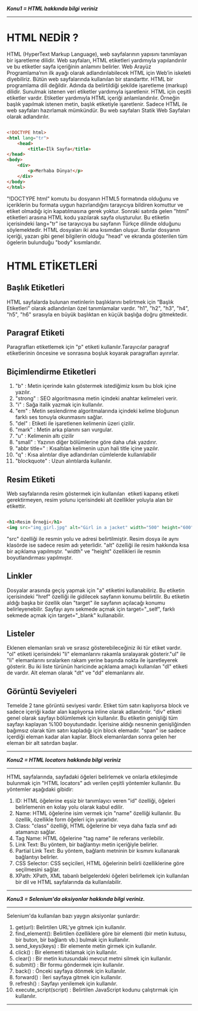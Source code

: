 ***Konu1 = HTML hakkında bilgi veriniz***

---

# HTML NEDİR ?

HTML (HyperText Markup Language), web sayfalarının yapısını tanımlayan bir işaretleme dilidir. Web sayfaları, HTML etiketleri yardımıyla yapılandırılır ve bu etiketler sayfa içeriğinin anlamını belirler. Web Arayüz Programlama’nın ilk ayağı olarak adlandırılabilecek HTML için Web’in iskeleti diyebiliriz. Bütün web sayfalarında kullanılan bir standarttır.
HTML bir programlama dili değildir. Adında da belirtildiği şekilde işaretleme (markup) dilidir. Sunulmak istenen veri etiketler yardımıyla işaretlenir.
HTML için çeşitli etiketler vardır. Etiketler yardımıyla HTML içeriği anlamlandırılır. Örneğin başlık yapılmak istenen metin, başlık etiketiyle işaretlenir.
Sadece HTML ile web sayfaları hazırlamak mümkündür. Bu web sayfaları Statik Web Sayfaları olarak adlandırılır.

```html

<!DOCTYPE html>
<html lang="tr">
    <head>
        <title>İlk Sayfa</title>
</head>
<body>
    <div>
        <p>Merhaba Dünya!</p>
    </div>
</body>
</html>

```


"!DOCTYPE html" komutu bu dosyanın HTML5 formatında olduğunu ve içeriklerin bu formata uygun hazırlandığını tarayıcıya bildiren komuttur ve etiket olmadığı için kapatılmasına gerek yoktur. Sonraki satırda gelen "html" etiketleri arasına HTML kodu yazılarak sayfa oluşturulur. Bu etiketin içerisindeki lang="tr" ise tarayıcıya bu sayfanın Türkçe dilinde olduğunu söylemektedir. HTML dosyaları iki ana kısımdan oluşur. Bunlar dosyanın içeriği, yazarı gibi genel bilgilerin olduğu "head" ve ekranda gösterilen tüm ögelerin bulunduğu "body" kısımlarıdır.

# HTML ETİKETLERİ

## Başlık Etiketleri

HTML sayfalarda bulunan metinlerin başlıklarını belirtmek için “Başlık Etiketleri” olarak adlandırılan özel tanımlamalar vardır. "h1", "h2", "h3", "h4", "h5", "h6" sırasıyla en büyük başlıktan en küçük başlığa doğru gitmektedir.

## Paragraf Etiketi

Paragrafları etiketlemek için "p" etiketi kullanılır.Tarayıcılar paragraf etiketlerinin öncesine ve sonrasına boşluk koyarak paragrafları ayırırlar.

## Biçimlendirme Etiketleri

1. "b" : Metin içerinde kalın göstermek istediğimiz kısım bu blok içine yazılır.
2. "strong" : SEO algoritmasına metin içindeki anahtar kelimeleri verir.
3. "i" : Sağa italik yazmak için kullanılır.
4. "em" : Metin seslendirme algoritmalarında içindeki kelime bloğunun farklı ses tonuyla okunmasını sağlar.
5. "del" : Etiketi ile işaretlenen kelimenin üzeri çizilir.
6. "mark" : Metin arka planını sarı vurgular.
7. "u" : Kelimenin altı çizilir
8. "small" : Yazının diğer bölümlerine göre daha ufak yazdırır.
9. "abbr title=" : Kısaltılan kelimenin uzun hali title içine yazılır.
10. "q" : Kısa alıntılar diye adlandırılan cümlelerde kullanılabilir
11. "blockquote" : Uzun alıntılarda kullanılır.

## Resim Etiketi

Web sayfalarında resim göstermek için kullanılan <img> etiketi kapanış etiketi gerektirmeyen, resim yolunu içerisindeki alt özellikler yoluyla alan bir etikettir.

```html

<h1>Resim Örneği</h1>
<img src="img_girl.jpg" alt="Girl in a jacket" width="500" height="600">

```

"src" özelliği ile resmin yolu ve adresi belirtilmiştir. Resim dosya ile aynı klasörde ise sadece resim adı yeterlidir. "alt" özelliği ile resim hakkında kısa bir açıklama yapılmıştır. "width" ve "height" özellikleri ile resmin boyutlandırması yapılmıştır.

## Linkler

Dosyalar arasında geçiş yapmak için "a" etiketini kullanabiliriz. Bu etiketin içerisindeki "href" özelliği ile gidilecek sayfanın konumu belirtilir. Bu etiketin aldığı başka bir özellik olan "target" ile sayfanın açılacağı konumu belirleyenebilir. Sayfayı aynı sekmede açmak için target="_self", farklı sekmede açmak için target="_blank" kullanabilir.

## Listeler

Eklenen elemanları sıralı ve sırasız gösterebileceğiniz iki tür etiket vardır. "ol" etiketi içerisindeki "li" elemanlarını rakamla sıralayarak gösterir."ul" ile "li" elemanlarını sıralarken rakam yerine başında nokta ile işaretleyerek gösterir. Bu iki liste türünün haricinde açıklama amaçlı kullanılan "dl" etiketi de vardır. Alt eleman olarak "dt" ve "dd" elemanlarını alır.

## Görüntü Seviyeleri

Temelde 2 tane görüntü seviyesi vardır. Etiket tüm satırı kaplıyorsa block ve sadece içeriği kadar alan kaplıyorsa inline olarak adlandırılır. "div" etiketi genel olarak sayfayı bölümlemek için kullanılır. Bu etiketin genişliği tüm sayfayı kaplayan %100 boyutundadır. İçerisine aldığı nesnenin genişliğinden bağımsız olarak tüm satırı kapladığı için block elemadır. "span" ise sadece içerdiği eleman kadar alan kaplar. Block elemanlardan sonra gelen her eleman bir alt satırdan başlar.

---

***Konu2 = HTML locators hakkında bilgi veriniz***

---

HTML sayfalarında, sayfadaki öğeleri belirlemek ve onlarla etkileşimde bulunmak için "HTML locators" adı verilen çeşitli yöntemler kullanılır. Bu yöntemler aşağıdaki gibidir:

1. ID: HTML öğelerine eşsiz bir tanımlayıcı veren "id" özelliği, öğeleri belirlemenin en kolay yolu olarak kabul edilir.
2. Name: HTML öğelerine isim vermek için "name" özelliği kullanılır. Bu özellik, özellikle form öğeleri için yararlıdır.
3. Class: "class" özelliği, HTML öğelerine bir veya daha fazla sınıf adı atamanızı sağlar.
4. Tag Name: HTML öğelerine "tag name" ile referans verilebilir.
5. Link Text: Bu yöntem, bir bağlantıyı metin içeriğiyle belirler.
6. Partial Link Text: Bu yöntem, bağlantı metninin bir kısmını kullanarak bağlantıyı belirler. 
7. CSS Selector: CSS seçicileri, HTML öğelerinin belirli özelliklerine göre seçilmesini sağlar.
8. XPath: XPath, XML tabanlı belgelerdeki öğeleri belirlemek için kullanılan bir dil ve HTML sayfalarında da kullanılabilir.

---

***Konu3 = Selenium'da aksiyonlar hakkında bilgi veriniz.***

---

Selenium'da kullanılan bazı yaygın aksiyonlar şunlardır:

1. get(url): Belirtilen URL'ye gitmek için kullanılır.
2. find_element(): Belirtilen özelliklere göre bir elementi (bir metin kutusu, bir buton, bir bağlantı vb.) bulmak için kullanılır.
3. send_keys(keys) : Bir elemente metin girmek için kullanılır.
4. click() : Bir elementi tıklamak için kullanılır.
5. clear() : Bir metin kutusundaki mevcut metni silmek için kullanılır.
6. submit() : Bir formu göndermek için kullanılır.
7. back() : Önceki sayfaya dönmek için kullanılır.
8. forward() : İleri sayfaya gitmek için kullanılır.
9. refresh() : Sayfayı yenilemek için kullanılır.
10. execute_script(script) : Belirtilen JavaScript kodunu çalıştırmak için kullanılır.

---


